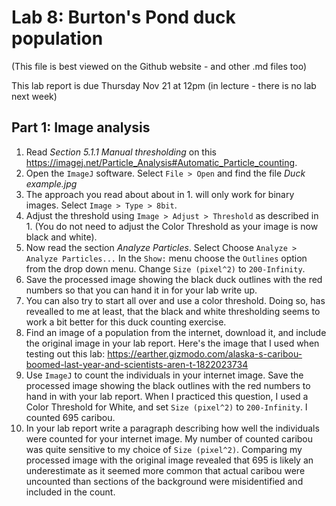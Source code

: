 # Lab 8: Burton's Pond duck population
(This file is best viewed on the Github website - and other .md files too)

This lab report is due Thursday Nov 21 at 12pm (in lecture - there is no lab next week)

## Part 1: Image analysis
1. Read _Section 5.1.1 Manual thresholding_ on this https://imagej.net/Particle_Analysis#Automatic_Particle_counting.
2. Open the `ImageJ` software. Select `File > Open` and find the file _Duck example.jpg_
3. The approach you read about about in 1. will only work for binary images. Select `Image > Type > 8bit`.
4. Adjust the threshold using `Image > Adjust > Threshold` as described in 1. (You do not need to adjust the Color Threshold as your image is now black and white).
5. Now read the section _Analyze Particles_. Select Choose `Analyze > Analyze Particles...` In the `Show:` menu choose the `Outlines` option from the drop down menu. Change `Size (pixel^2)` to `200-Infinity`.
6. Save the processed image showing the black duck outlines with the red numbers so that you can hand it in for your lab write up.
7. You can also try to start all over and use a color threshold. Doing so, has revealled to me at least, that the black and white thresholding seems to work a bit better for this duck counting exercise.
8. Find an image of a population from the internet, download it, and include the original image in your lab report. Here's the image that I used when testing out this lab: https://earther.gizmodo.com/alaska-s-caribou-boomed-last-year-and-scientists-aren-t-1822023734
9. Use `ImageJ` to count the individuals in your internet image. Save the processed image showing the black outlines with the red numbers to hand in with your lab report. When I practiced this question, I used a Color Threshold for White, and set `Size (pixel^2)` to `200-Infinity`. I counted 695 caribou.
10. In your lab report write a paragraph describing how well the individuals were counted for your internet image. My number of counted caribou was quite sensitive to my choice of `Size (pixel^2)`. Comparing my processed image with the original image revealed that 695 is likely an underestimate as it seemed more common that actual caribou were uncounted than sections of the background were misidentified and included in the count.

